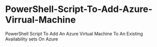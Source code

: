 # PowerShell-Script-To-Add-Azure-Virrual-Machine
PowerShell Script To Add An Azure Virtual Machine To An Existing Availability sets On Azure
